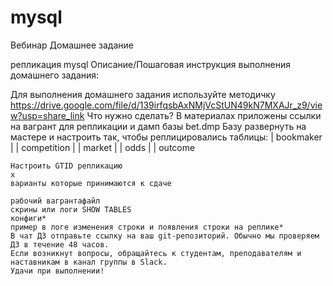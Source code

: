 # mysql

Вебинар
Домашнее задание

репликация mysql
Описание/Пошаговая инструкция выполнения домашнего задания:

Для выполнения домашнего задания используйте методичку
https://drive.google.com/file/d/139irfqsbAxNMjVcStUN49kN7MXAJr_z9/view?usp=share_link
Что нужно сделать?
В материалах приложены ссылки на вагрант для репликации и дамп базы bet.dmp
Базу развернуть на мастере и настроить так, чтобы реплицировались таблицы:
| bookmaker |
| competition |
| market |
| odds |
| outcome

    Настроить GTID репликацию
    x
    варианты которые принимаются к сдаче

    рабочий вагрантафайл
    скрины или логи SHOW TABLES
    конфиги*
    пример в логе изменения строки и появления строки на реплике*
    В чат ДЗ отправьте ссылку на ваш git-репозиторий. Обычно мы проверяем ДЗ в течение 48 часов.
    Если возникнут вопросы, обращайтесь к студентам, преподавателям и наставникам в канал группы в Slack.
    Удачи при выполнении!

